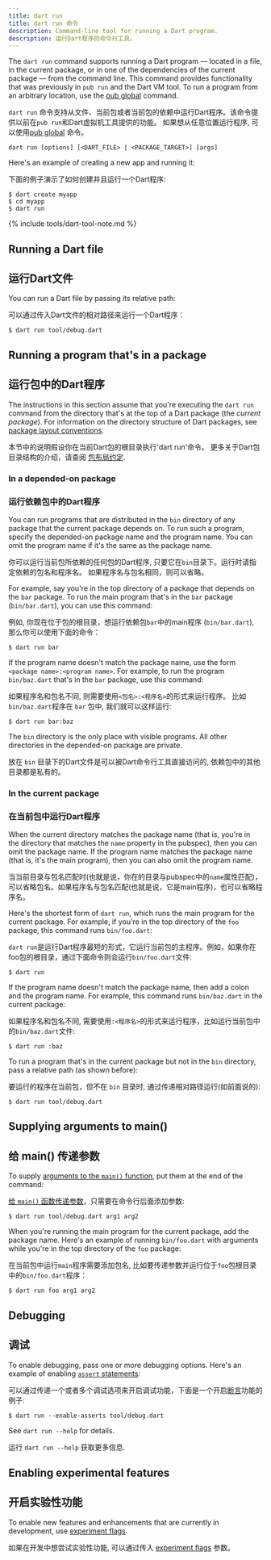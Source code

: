```yaml
---
title: dart run
title: dart run 命令
description: Command-line tool for running a Dart program.
description: 运行Dart程序的命令行工具。
---
```


The `dart run` command supports running a Dart program —
located in a file, in the current package, or in one of
the dependencies of the current package — from the command line.
This command provides functionality that was previously in `pub run`
and the Dart VM tool.
To run a program from an arbitrary location,
use the [pub global](/tools/pub/cmd/pub-global) command.

`dart run` 命令支持从文件、当前包或者当前包的依赖中运行Dart程序。该命令提供以前在`pub run`和Dart虚拟机工具提供的功能。
如果想从任意位置运行程序, 可以使用[pub global](/tools/pub/cmd/pub-global) 命令。

```
dart run [options] [<DART_FILE> | <PACKAGE_TARGET>] [args]
```

Here's an example of creating a new app and running it:

下面的例子演示了如何创建并且运行一个Dart程序:

```terminal
$ dart create myapp
$ cd myapp
$ dart run
```

{% include tools/dart-tool-note.md %}

## Running a Dart file

## 运行Dart文件

You can run a Dart file by passing its relative path:

可以通过传入Dart文件的相对路径来运行一个Dart程序：

```terminal
$ dart run tool/debug.dart
```

## Running a program that's in a package

## 运行包中的Dart程序

The instructions in this section assume that
you're executing the `dart run` command
from the directory that's at the top of a Dart package
(the _current package_).
For information on the directory structure of Dart packages, see
[package layout conventions](/guides/libraries/create-library-packages).

本节中的说明假设你在当前Dart包的根目录执行'dart run'命令。
更多关于Dart包目录结构的介绍，请查阅
[包布局约定](/guides/libraries/create-library-packages).

### In a depended-on package

### 运行依赖包中的Dart程序

You can run programs that are
distributed in the `bin` directory of any package
that the current package depends on.
To run such a program,
specify the depended-on package name and the program name.
You can omit the program name if it's the same as the package name.

你可以运行当前包所依赖的任何包的Dart程序, 只要它在`bin`目录下。运行时请指定依赖的包名和程序名。
如果程序名与包名相同，则可以省略。

For example, say you're in the top directory of a package
that depends on the `bar` package.
To run the main program that's in the `bar` package (`bin/bar.dart`),
you can use this command:

例如, 你现在位于包的根目录，想运行依赖包`bar`中的main程序 (`bin/bar.dart`), 那么你可以使用下面的命令：

```terminal
$ dart run bar
```

If the program name doesn't match the package name,
use the form `<package name>:<program name>`. For example,
to run the program `bin/baz.dart` that's in the `bar` package,
use this command:

如果程序名和包名不同, 则需要使用`<包名>:<程序名>`的形式来运行程序。
比如 `bin/baz.dart`程序在 `bar` 包中, 我们就可以这样运行:

```terminal
$ dart run bar:baz
```

The `bin` directory is the only place with visible programs.
All other directories in the depended-on package are private.

放在 `bin` 目录下的Dart文件是可以被Dart命令行工具直接访问的, 依赖包中的其他目录都是私有的。

### In the current package

### 在当前包中运行Dart程序

When the current directory matches the package name
(that is, you're in the directory that matches
the `name` property in the pubspec),
then you can omit the package name.
If the program name matches the package name
(that is, it's the main program),
then you can also omit the program name.

当当前目录与包名匹配时(也就是说，你在的目录与pubspec中的`name`属性匹配)，可以省略包名。如果程序名与包名匹配(也就是说，它是main程序)，也可以省略程序名。

Here's the shortest form of `dart run`,
which runs the main program for the current package.
For example, if you're in the top directory of the `foo` package,
this command runs `bin/foo.dart`:

`dart run`是运行Dart程序最短的形式，它运行当前包的主程序。例如，如果你在foo包的根目录，通过下面命令则会运行`bin/foo.dart`文件:

```terminal
$ dart run
```

If the program name doesn't match the package name,
then add a colon and the program name.
For example, this command runs `bin/baz.dart` in the current package:

如果程序名和包名不同, 需要使用`:<程序名>`的形式来运行程序，比如运行当前包中的`bin/baz.dart`文件:

```terminal
$ dart run :baz
```

To run a program that's in the current package but not in the `bin` directory,
pass a relative path (as shown before):

要运行的程序在当前包，但不在 `bin` 目录时, 通过传递相对路径运行(如前面说的):

```terminal
$ dart run tool/debug.dart
```

## Supplying arguments to main()

## 给 main() 传递参数

To supply [arguments to the `main()` function][args],
put them at the end of the command:

[给 `main()` 函数传递参数][args]，只需要在命令行后面添加参数:

```terminal
$ dart run tool/debug.dart arg1 arg2
```

When you're running the main program for the current package,
add the package name.
Here's an example of running `bin/foo.dart` with arguments
while you're in the top directory of the `foo` package:

在当前包中运行`main`程序需要添加包名, 比如要传递参数并运行位于`foo`包根目录中的`bin/foo.dart`程序：

```terminal
$ dart run foo arg1 arg2
```

[args]: /guides/language/language-tour#the-main-function

## Debugging

## 调试

To enable debugging, pass one or more debugging options.
Here's an example of enabling [`assert` statements][assert]:

可以通过传递一个或者多个调试选项来开启调试功能，下面是一个开启[断言][assert]功能的例子:

```terminal
$ dart run --enable-asserts tool/debug.dart
```

See `dart run --help` for details.

运行 `dart run --help` 获取更多信息.

[assert]: /guides/language/language-tour#assert

## Enabling experimental features

## 开启实验性功能

To enable new features and enhancements that are currently in development,
use [experiment flags](/tools/experiment-flags).

如果在开发中想尝试实验性功能, 可以通过传入 [experiment flags](/tools/experiment-flags) 参数。
